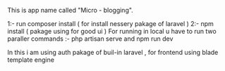 This is app name called "Micro - blogging".

1:- run composer install ( for install nessery pakage of laravel )
2:- npm install ( pakage using for good ui ) 
For running in local u have to run two paraller commands :- php artisan serve and npm run dev

In this i am using auth pakage of buil-in laravel , for frontend using blade template engine